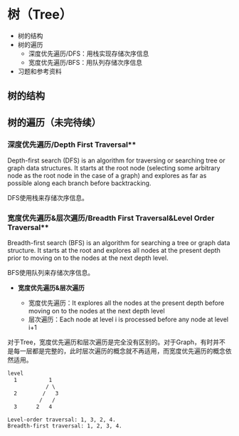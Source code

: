 # 树（Tree）

- 树的结构
- 树的遍历 
  - 深度优先遍历/DFS：用栈实现存储次序信息
  - 宽度优先遍历/BFS：用队列存储次序信息
- 习题和参考资料

## 树的结构



## 树的遍历（未完待续）

### 深度优先遍历/Depth First Traversal**

Depth-first search (DFS) is an algorithm for traversing or searching tree or graph data structures. It starts at the root node (selecting some arbitrary node as the root node in the case of a graph) and explores as far as possible along each branch before backtracking.

DFS使用栈来存储次序信息。

### 宽度优先遍历&层次遍历/Breadth First Traversal&Level Order Traversal**

Breadth-first search (BFS) is an algorithm for searching a tree or graph data structure. It starts at the root and explores all nodes at the present depth prior to moving on to the nodes at the next depth level. 

BFS使用队列来存储次序信息。

- **宽度优先遍历&层次遍历**

  - 宽度优先遍历：It explores all the nodes at the present depth before moving on to the nodes at the next depth level
  - 层次遍历：Each node at level i is processed before any node at level i+1

对于Tree，宽度优先遍历和层次遍历是完全没有区别的。对于Graph，有时并不是每一层都是完整的，此时层次遍历的概念就不再适用，而宽度优先遍历的概念依然适用。

```html
level
  1          1
            / \
  2        /   3
          /   /
  3      2   4

Level-order traversal: 1, 3, 2, 4.
Breadth-first traversal: 1, 2, 3, 4.
```









